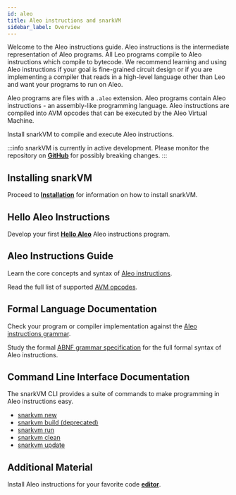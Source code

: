 ```yaml
---
id: aleo
title: Aleo instructions and snarkVM
sidebar_label: Overview
---
```

Welcome to the Aleo instructions guide. Aleo instructions is the intermediate representation of Aleo programs.
All Leo programs compile to Aleo instructions which compile to bytecode.
We recommend learning and using Aleo instructions if your goal is fine-grained circuit design or
if you are implementing a compiler that reads in a high-level language other than Leo and want your programs to run on Aleo.

Aleo programs are files with a `.aleo` extension.
Aleo programs contain Aleo instructions - an assembly-like programming language.
Aleo instructions are compiled into AVM opcodes that can be executed by the Aleo Virtual Machine.

Install snarkVM to compile and execute Aleo instructions.

:::info
snarkVM is currently in active development. Please monitor the repository on [**GitHub**](https://github.com/AleoNet/snarkVM) for possibly breaking changes.
:::

## Installing snarkVM

Proceed to [**Installation**](./01_installation.md) for information on how to install snarkVM.

## Hello Aleo Instructions

Develop your first [**Hello Aleo**](./02_hello.md) Aleo instructions program.

## Aleo Instructions Guide

Learn the core concepts and syntax of [Aleo instructions](./03_language.md).

Read the full list of supported [AVM opcodes](./04_opcodes.md).

## Formal Language Documentation

Check your program or compiler implementation against the [Aleo instructions grammar](./07_grammar.md).

Study the formal [ABNF grammar specification](https://github.com/ProvableHQ/grammars) for the full formal syntax of Aleo instructions.

## Command Line Interface Documentation

The snarkVM CLI provides a suite of commands to make programming in Aleo instructions easy.

* [snarkvm new](./06_commands.md#aleo-new)
* [snarkvm build (deprecated)](./06_commands.md#aleo-build)
* [snarkvm run](./06_commands.md#aleo-run)
* [snarkvm clean](./06_commands.md#aleo-clean)
* [snarkvm update](./06_commands.md#aleo-update)

[//]: # (5. [aleo node]&#40;./05_commands.md#5-aleo-node&#41;)
[//]: # (6. [aleo deploy]&#40;./05_commands.md#6-aleo-deploy&#41;)

## Additional Material

Install Aleo instructions for your favorite code [**editor**](./08_tooling.md).